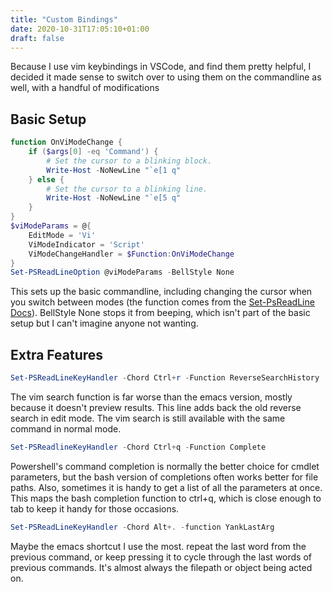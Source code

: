 ```yaml
---
title: "Custom Bindings"
date: 2020-10-31T17:05:10+01:00
draft: false
---
```


Because I use vim keybindings in VSCode, and find them pretty helpful, I decided it made sense to switch over to using them on the commandline as well, with a handful of modifications

## Basic Setup

```powershell
function OnViModeChange {
    if ($args[0] -eq 'Command') {
        # Set the cursor to a blinking block.
        Write-Host -NoNewLine "`e[1 q"
    } else {
        # Set the cursor to a blinking line.
        Write-Host -NoNewLine "`e[5 q"
    }
}
$viModeParams = @{
    EditMode = 'Vi'
    ViModeIndicator = 'Script'
    ViModeChangeHandler = $Function:OnViModeChange
}
Set-PSReadLineOption @viModeParams -BellStyle None
```

This sets up the basic commandline, including changing the cursor when you switch between modes (the function comes from the [Set-PsReadLine Docs](https://docs.microsoft.com/en-us/powershell/module/psreadline/set-psreadlineoption?view=powershell-7)). BellStyle None stops it from beeping, which isn't part of the basic setup but I can't imagine anyone not wanting.

## Extra Features

```powershell
Set-PSReadLineKeyHandler -Chord Ctrl+r -Function ReverseSearchHistory
```

The vim search function is far worse than the emacs version, mostly because it doesn't preview results. This line adds back the old reverse search in edit mode. The vim search is still available with the same command in normal mode.

```powershell
Set-PSReadlineKeyHandler -Chord Ctrl+q -Function Complete
```

Powershell's command completion is normally the better choice for cmdlet parameters, but the bash version of completions often works better for file paths. Also, sometimes it is handy to get a list of all the parameters at once. This maps the bash completion function to ctrl+q, which is close enough to tab to keep it handy for those occasions.

```powershell
Set-PSReadLineKeyHandler -Chord Alt+. -function YankLastArg
```

Maybe the emacs shortcut I use the most. repeat the last word from the previous command, or keep pressing it to cycle through the last words of previous commands. It's almost always the filepath or object being acted on.